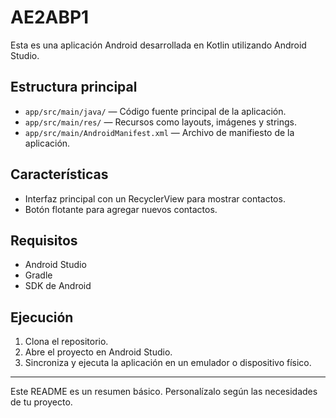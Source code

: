 # AE2ABP1

Esta es una aplicación Android desarrollada en Kotlin utilizando Android Studio.

## Estructura principal
- `app/src/main/java/` — Código fuente principal de la aplicación.
- `app/src/main/res/` — Recursos como layouts, imágenes y strings.
- `app/src/main/AndroidManifest.xml` — Archivo de manifiesto de la aplicación.

## Características
- Interfaz principal con un RecyclerView para mostrar contactos.
- Botón flotante para agregar nuevos contactos.

## Requisitos
- Android Studio
- Gradle
- SDK de Android

## Ejecución
1. Clona el repositorio.
2. Abre el proyecto en Android Studio.
3. Sincroniza y ejecuta la aplicación en un emulador o dispositivo físico.

---

Este README es un resumen básico. Personalízalo según las necesidades de tu proyecto.
